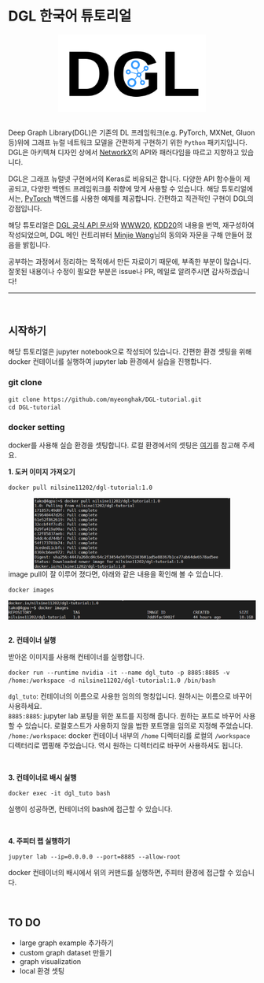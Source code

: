 


DGL 한국어 튜토리얼
==============================================

<center><img src="/asset/dgl_logo.png" align="center" alt="drawing" width="300"/></center>    

<br/>

Deep Graph Library(DGL)은 기존의 DL 프레임워크(e.g. PyTorch, MXNet, Gluon 등)위에 그래프 뉴럴 네트워크 모델을 간편하게 구현하기 위한 `Python` 패키지입니다. DGL은 아키텍쳐 디자인 상에서 [NetworkX](https://networkx.org/)의 API와 패러다임을 따르고 지향하고 있습니다.  


DGL은 그래프 뉴럴넷 구현에서의 Keras로 비유되곤 합니다. 다양한 API 함수들이 제공되고, 다양한 백엔드 프레임워크를 취향에 맞게 사용할 수 있습니다. 해당 튜토리얼에서는, [PyTorch](https://pytorch.org/) 백엔드를 사용한 예제를 제공합니다. 간편하고 직관적인 구현이 DGL의 강점입니다.  

해당 튜토리얼은 [DGL 공식 API 문서](https://docs.dgl.ai/en/latest/new-tutorial/)와 [WWW20](https://github.com/dglai/WWW20-Hands-on-Tutorial), [KDD20](https://github.com/dglai/KDD20-Hands-on-Tutorial)의 내용을 번역, 재구성하여 작성되었으며, DGL 메인 컨트리뷰터 [Minjie Wang](https://github.com/jermainewang)님의 동의와 자문을 구해 만들어 졌음을 밝힙니다.  

공부하는 과정에서 정리하는 목적에서 만든 자료이기 때문에, 부족한 부분이 많습니다.  
잘못된 내용이나 수정이 필요한 부분은 issue나 PR, 메일로 알려주시면 감사하겠습니다!  



----


<br>


## 시작하기

해당 튜토리얼은 jupyter notebook으로 작성되어 있습니다. 간편한 환경 셋팅을 위해 docker 컨테이너를 실행하여 jupyter lab 환경에서 실습을 진행합니다.  

### git clone

```
git clone https://github.com/myeonghak/DGL-tutorial.git
cd DGL-tutorial
```

### docker setting  
docker를 사용해 실습 환경을 셋팅합니다.
로컬 환경에서의 셋팅은 [여기](https://docs.dgl.ai/en/0.4.x/install/)를 참고해 주세요.  


**1. 도커 이미지 가져오기**
```
docker pull nilsine11202/dgl-tutorial:1.0
```
<center><img src="/asset/docker_pull.png" align="center" alt="drawing" width="400"/></center>    
image pull이 잘 이루어 졌다면, 아래와 같은 내용을 확인해 볼 수 있습니다.   


```
docker images
```  


<center><img src="/asset/docker_images.png" align="center" alt="drawing" width="600"/></center>    



<br/>



**2. 컨테이너 실행**  

받아온 이미지를 사용해 컨테이너를 실행합니다.  

```
docker run --runtime nvidia -it --name dgl_tuto -p 8885:8885 -v /home:/workspace -d nilsine11202/dgl-tutorial:1.0 /bin/bash
```
`dgl_tuto`: 컨테이너의 이름으로 사용한 임의의 명칭입니다. 원하시는 이름으로 바꾸어 사용하세요.  
`8885:8885`: jupyter lab 포팅을 위한 포트를 지정해 줍니다. 원하는 포트로 바꾸어 사용할 수 있습니다. 로컬호스트가 사용하지 않을 법한 포트명을 임의로 지정해 주었습니다.  
`/home:/workspace`: docker 컨테이너 내부의 `/home` 디렉터리를 로컬의 `/workspace` 디렉터리로 맵핑해 주었습니다. 역시 원하는 디렉터리로 바꾸어 사용하셔도 됩니다.  

<br/>

**3. 컨테이너로 배시 실행**
```
docker exec -it dgl_tuto bash
```
실행이 성공하면, 컨테이너의 bash에 접근할 수 있습니다.  

<br/>

**4. 주피터 랩 실행하기**
```
jupyter lab --ip=0.0.0.0 --port=8885 --allow-root
```
docker 컨테이너의 배시에서 위의 커맨드를 실행하면, 주피터 환경에 접근할 수 있습니다.  


<br/>


## TO DO  

* large graph example 추가하기
* custom graph dataset 만들기
* graph visualization
* local 환경 셋팅
